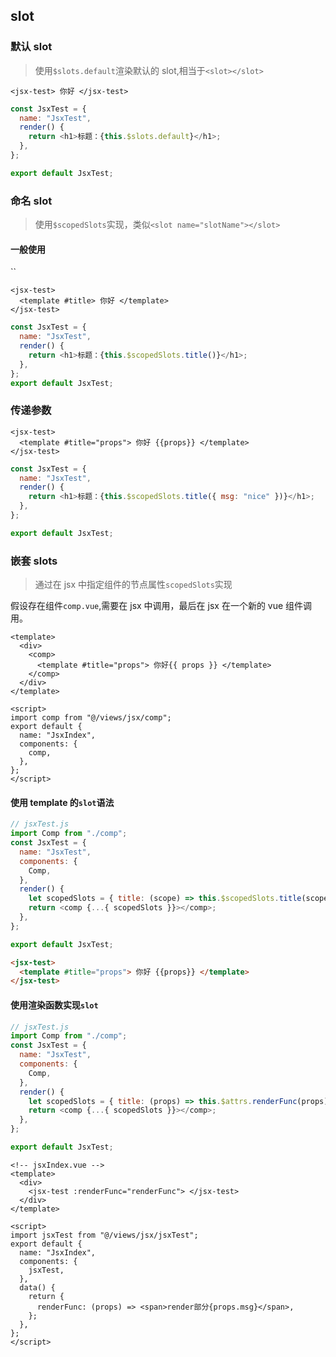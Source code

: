 ## slot

### 默认 slot

> 使用`$slots.default`渲染默认的 slot,相当于`<slot></slot>`

```vue
<jsx-test> 你好 </jsx-test>
```

```js
const JsxTest = {
  name: "JsxTest",
  render() {
    return <h1>标题：{this.$slots.default}</h1>;
  },
};

export default JsxTest;
```

### 命名 slot

> 使用`$scopedSlots`实现，类似`<slot name="slotName"></slot>`

#### 一般使用

``

```vue
<jsx-test>
  <template #title> 你好 </template>
</jsx-test>
```

```js
const JsxTest = {
  name: "JsxTest",
  render() {
    return <h1>标题：{this.$scopedSlots.title()}</h1>;
  },
};
export default JsxTest;
```

### 传递参数

```vue
<jsx-test>
  <template #title="props"> 你好 {{props}} </template>
</jsx-test>
```

```js
const JsxTest = {
  name: "JsxTest",
  render() {
    return <h1>标题：{this.$scopedSlots.title({ msg: "nice" })}</h1>;
  },
};

export default JsxTest;
```

### 嵌套 slots

> 通过在 jsx 中指定组件的节点属性`scopedSlots`实现

假设存在组件`comp.vue`,需要在 jsx 中调用，最后在 jsx 在一个新的 vue 组件调用。

```vue
<template>
  <div>
    <comp>
      <template #title="props"> 你好{{ props }} </template>
    </comp>
  </div>
</template>

<script>
import comp from "@/views/jsx/comp";
export default {
  name: "JsxIndex",
  components: {
    comp,
  },
};
</script>
```

#### 使用 template 的`slot`语法

```js
// jsxTest.js
import Comp from "./comp";
const JsxTest = {
  name: "JsxTest",
  components: {
    Comp,
  },
  render() {
    let scopedSlots = { title: (scope) => this.$scopedSlots.title(scope) };
    return <comp {...{ scopedSlots }}></comp>;
  },
};

export default JsxTest;
```

```html
<jsx-test>
  <template #title="props"> 你好 {{props}} </template>
</jsx-test>
```

#### 使用渲染函数实现`slot`

```js
// jsxTest.js
import Comp from "./comp";
const JsxTest = {
  name: "JsxTest",
  components: {
    Comp,
  },
  render() {
    let scopedSlots = { title: (props) => this.$attrs.renderFunc(props) };
    return <comp {...{ scopedSlots }}></comp>;
  },
};

export default JsxTest;
```

```vue
<!-- jsxIndex.vue -->
<template>
  <div>
    <jsx-test :renderFunc="renderFunc"> </jsx-test>
  </div>
</template>

<script>
import jsxTest from "@/views/jsx/jsxTest";
export default {
  name: "JsxIndex",
  components: {
    jsxTest,
  },
  data() {
    return {
      renderFunc: (props) => <span>render部分{props.msg}</span>,
    };
  },
};
</script>
```
